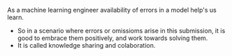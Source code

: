 As a machine learning engineer availability of errors in a model help's us learn.
- So in a scenario where errors or omissioms arise in this submission, it is good to embrace them positively, and work towards solving them.
- It is called knowledge sharing and colaboration.
